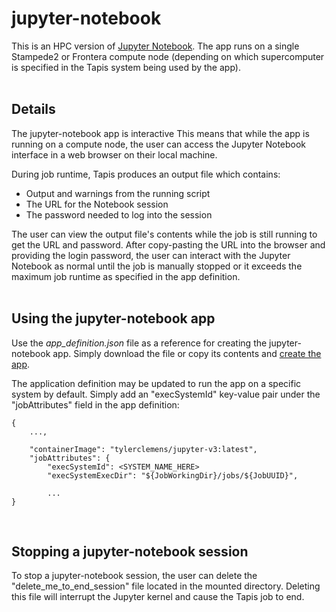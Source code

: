 # jupyter-notebook

This is an HPC version of [Jupyter Notebook](https://jupyter-notebook.readthedocs.io/en/stable/). The app runs on a single Stampede2 or Frontera compute node (depending on which supercomputer is specified in the Tapis system being used by the app).
<br><br>


## Details

The jupyter-notebook app is interactive This means that while the app is running on a compute node, the user can access the Jupyter Notebook interface in a web browser on their local machine.

During job runtime, Tapis produces an output file which contains:
* Output and warnings from the running script
* The URL for the Notebook session
* The password needed to log into the session

The user can view the output file's contents while the job is still running to get the URL and password. After copy-pasting the URL into the browser and providing the login password, the user can interact with the Jupyter Notebook as normal until the job is manually stopped or it exceeds the maximum job runtime as specified in the app definition.
<br><br>


## Using the jupyter-notebook app

Use the _app_definition.json_ file as a reference for creating the jupyter-notebook app. Simply download the file or copy its contents and [create the app](https://tapis.readthedocs.io/en/latest/technical/apps.html#creating-an-application).

The application definition may be updated to run the app on a specific system by default. Simply add an "execSystemId" key-value pair under the "jobAttributes" field in the app definition:

```
{
    ...,

    "containerImage": "tylerclemens/jupyter-v3:latest",
    "jobAttributes": {
        "execSystemId": <SYSTEM_NAME_HERE>
        "execSystemExecDir": "${JobWorkingDir}/jobs/${JobUUID}",
        
        ...
}
```
<br>


## Stopping a jupyter-notebook session

To stop a jupyter-notebook session, the user can delete the "delete_me_to_end_session" file located in the mounted directory. Deleting this file will interrupt the Jupyter kernel and cause the Tapis job to end.

